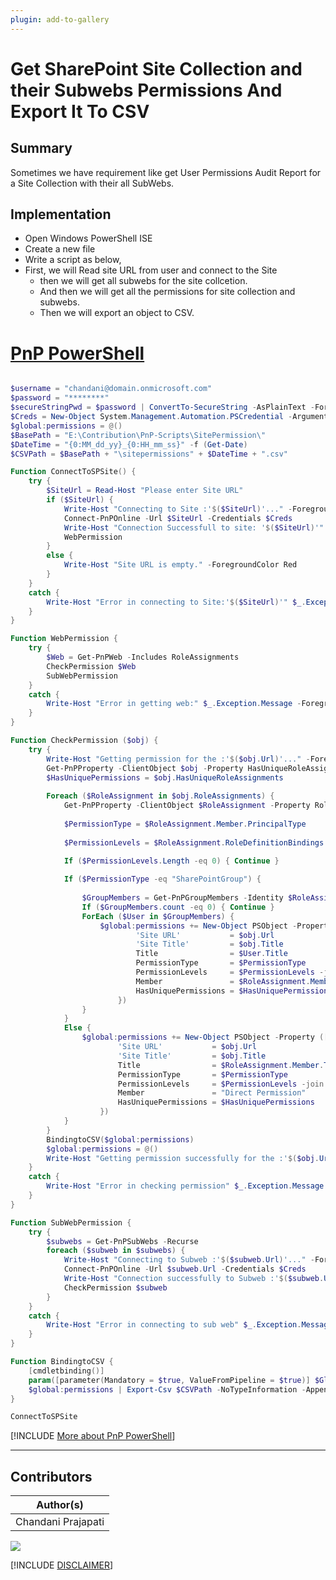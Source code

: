 ```yaml
---
plugin: add-to-gallery
---
```


# Get SharePoint Site Collection and their Subwebs Permissions And Export It To CSV

## Summary

Sometimes we have requirement like get User Permissions Audit Report for a Site Collection with their all SubWebs.

## Implementation

- Open Windows PowerShell ISE
- Create a new file
- Write a script as below,
- First, we will Read site URL from user and connect to the Site
	- then we will get all subwebs for the site collcetion.
    - And then we will get all the permissions for site collection and subwebs.
    - Then we will export an object to CSV.
 
# [PnP PowerShell](#tab/pnpps)
```powershell

$username = "chandani@domain.onmicrosoft.com"
$password = "********"
$secureStringPwd = $password | ConvertTo-SecureString -AsPlainText -Force 
$Creds = New-Object System.Management.Automation.PSCredential -ArgumentList $username, $secureStringPwd
$global:permissions = @()
$BasePath = "E:\Contribution\PnP-Scripts\SitePermission\"
$DateTime = "{0:MM_dd_yy}_{0:HH_mm_ss}" -f (Get-Date)
$CSVPath = $BasePath + "\sitepermissions" + $DateTime + ".csv"

Function ConnectToSPSite() {
    try {
        $SiteUrl = Read-Host "Please enter Site URL"
        if ($SiteUrl) {
            Write-Host "Connecting to Site :'$($SiteUrl)'..." -ForegroundColor Yellow  
            Connect-PnPOnline -Url $SiteUrl -Credentials $Creds
            Write-Host "Connection Successfull to site: '$($SiteUrl)'" -ForegroundColor Green              
            WebPermission
        }
        else {
            Write-Host "Site URL is empty." -ForegroundColor Red
        }
    }
    catch {
        Write-Host "Error in connecting to Site:'$($SiteUrl)'" $_.Exception.Message -ForegroundColor Red               
    } 
}

Function WebPermission {
    try {
        $Web = Get-PnPWeb -Includes RoleAssignments
        CheckPermission $Web    
        SubWebPermission        
    }
    catch {
        Write-Host "Error in getting web:" $_.Exception.Message -ForegroundColor Red               
    } 
}

Function CheckPermission ($obj) {
    try {
        Write-Host "Getting permission for the :'$($obj.Url)'..." -ForegroundColor Yellow
        Get-PnPProperty -ClientObject $obj -Property HasUniqueRoleAssignments, RoleAssignments      
        $HasUniquePermissions = $obj.HasUniqueRoleAssignments
   
        Foreach ($RoleAssignment in $obj.RoleAssignments) {                
            Get-PnPProperty -ClientObject $RoleAssignment -Property RoleDefinitionBindings, Member
                  
            $PermissionType = $RoleAssignment.Member.PrincipalType
                     
            $PermissionLevels = $RoleAssignment.RoleDefinitionBindings | Select -ExpandProperty Name
                
            If ($PermissionLevels.Length -eq 0) { Continue } 

            If ($PermissionType -eq "SharePointGroup") {
                    
                $GroupMembers = Get-PnPGroupMembers -Identity $RoleAssignment.Member.LoginName                                  
                If ($GroupMembers.count -eq 0) { Continue }
                ForEach ($User in $GroupMembers) {
                    $global:permissions += New-Object PSObject -Property ([ordered]@{
                            'Site URL'           = $obj.Url
                            'Site Title'         = $obj.Title
                            Title                = $User.Title 
                            PermissionType       = $PermissionType
                            PermissionLevels     = $PermissionLevels -join ","
                            Member               = $RoleAssignment.Member.Title     
                            HasUniquePermissions = $HasUniquePermissions                                     
                        })  
                }
            }                        
            Else {                                        
                $global:permissions += New-Object PSObject -Property ([ordered]@{
                        'Site URL'           = $obj.Url
                        'Site Title'         = $obj.Title
                        Title                = $RoleAssignment.Member.Title 
                        PermissionType       = $PermissionType
                        PermissionLevels     = $PermissionLevels -join ","
                        Member               = "Direct Permission"      
                        HasUniquePermissions = $HasUniquePermissions                             
                    })  
            }                            
        }                                  
        BindingtoCSV($global:permissions)
        $global:permissions = @()
        Write-Host "Getting permission successfully for the :'$($obj.Url)'..." -ForegroundColor Green
    }
    catch {
        Write-Host "Error in checking permission" $_.Exception.Message -ForegroundColor Red               
    } 
}

Function SubWebPermission {
    try {    
        $subwebs = Get-PnPSubWebs -Recurse  
        foreach ($subweb in $subwebs) { 
            Write-Host "Connecting to Subweb :'$($subweb.Url)'..." -ForegroundColor Yellow
            Connect-PnPOnline -Url $subweb.Url -Credentials $Creds
            Write-Host "Connection successfully to Subweb :'$($subweb.Url)'..." -ForegroundColor Green
            CheckPermission $subweb
        } 
    }
    catch {
        Write-Host "Error in connecting to sub web" $_.Exception.Message -ForegroundColor Red               
    } 
}

Function BindingtoCSV {
    [cmdletbinding()]
    param([parameter(Mandatory = $true, ValueFromPipeline = $true)] $Global)       
    $global:permissions | Export-Csv $CSVPath -NoTypeInformation -Append            
}

ConnectToSPSite

```
[!INCLUDE [More about PnP PowerShell](../../docfx/includes/MORE-PNPPS.md)]
***


## Contributors

| Author(s) |
|-----------|
| Chandani Prajapati |


<img src="https://m365-visitor-stats.azurewebsites.net/script-samples/scripts/spo-export-sitecollection-permission-with-subwebs?labelText=Visitors" class="img-visitor" aria-hidden="true" />


[!INCLUDE [DISCLAIMER](../../docfx/includes/DISCLAIMER.md)]
